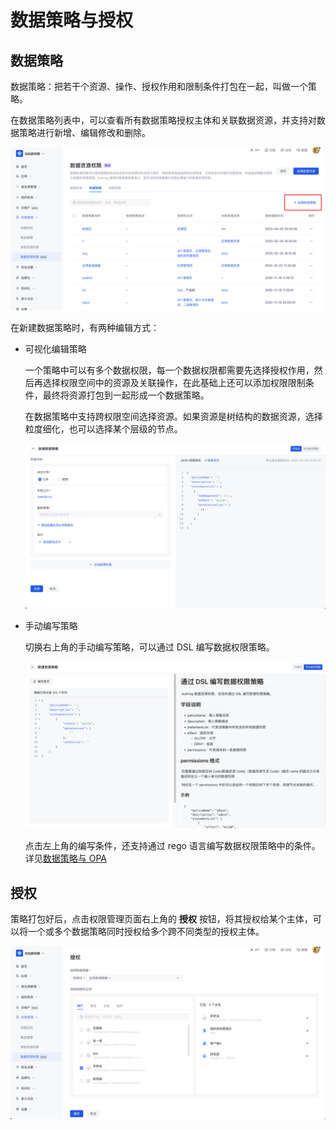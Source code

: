 # 数据策略与授权

## 数据策略

数据策略：把若干个资源、操作、授权作用和限制条件打包在一起，叫做一个策略。

在数据策略列表中，可以查看所有数据策略授权主体和关联数据资源，并支持对数据策略进行新增、编辑修改和删除。

![数据策略列表](../images/data-policy-list.png)

在新建数据策略时，有两种编辑方式：

- 可视化编辑策略

  一个策略中可以有多个数据权限，每一个数据权限都需要先选择授权作用，然后再选择权限空间中的资源及关联操作，在此基础上还可以添加权限限制条件，最终将资源打包到一起形成一个数据策略。

  在数据策略中支持跨权限空间选择资源。如果资源是树结构的数据资源，选择粒度细化，也可以选择某个层级的节点。

  ![数据策略编辑](../images/data-policy-update.png)

- 手动编写策略

  切换右上角的手动编写策略，可以通过 DSL 编写数据权限策略。

  ![DSL编写数据策略](../images/DSL-write-data-policy.png)

  点击左上角的编写条件，还支持通过 rego 语言编写数据权限策略中的条件。详见[数据策略与 OPA](链接地址)

## 授权

策略打包好后，点击权限管理页面右上角的 **授权** 按钮，将其授权给某个主体，可以将一个或多个数据策略同时授权给多个跨不同类型的授权主体。

![数据策略授权](../images/data-policy-authorization.png)
